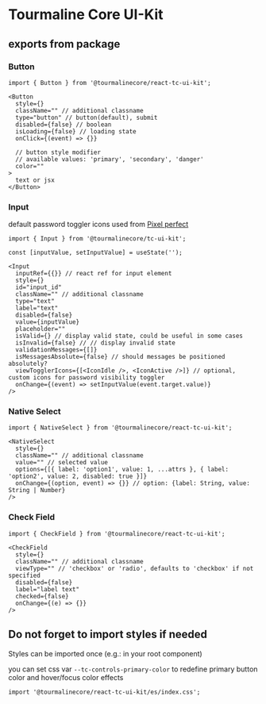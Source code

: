 # Tourmaline Core UI-Kit

## exports from package

### Button
```JSX
import { Button } from '@tourmalinecore/react-tc-ui-kit';

<Button
  style={}
  className="" // additional classname
  type="button" // button(default), submit
  disabled={false} // boolean
  isLoading={false} // loading state
  onClick={(event) => {}}

  // button style modifier
  // available values: 'primary', 'secondary', 'danger'
  color=""
>
  text or jsx
</Button>
```

### Input
default password toggler icons used from [Pixel perfect](https://www.flaticon.com/authors/pixel-perfect)

```JSX
import { Input } from '@tourmalinecore/tc-ui-kit';

const [inputValue, setInputValue] = useState('');

<Input
  inputRef={{}} // react ref for input element
  style={}
  id="input_id"
  className="" // additional classname
  type="text"
  label="text"
  disabled={false}
  value={inputValue}
  placeholder=""
  isValid={} // display valid state, could be useful in some cases
  isInvalid={false} // // display invalid state
  validationMessages={[]}
  isMessagesAbsolute={false} // should messages be positioned absolutely?
  viewTogglerIcons={[<IconIdle />, <IconActive />]} // optional, custom icons for password visibility toggler
  onChange={(event) => setInputValue(event.target.value)}
/>
```

### Native Select
```JSX
import { NativeSelect } from '@tourmalinecore/react-tc-ui-kit';

<NativeSelect
  style={}
  className="" // additional classname
  value="" // selected value
  options={[{ label: 'option1', value: 1, ...attrs }, { label: 'option2', value: 2, disabled: true }]}
  onChange={(option, event) => {}} // option: {label: String, value: String | Number}
/>
```

### Check Field
```JSX
import { CheckField } from '@tourmalinecore/react-tc-ui-kit';

<CheckField
  style={}
  className="" // additional classname
  viewType="" // 'checkbox' or 'radio', defaults to 'checkbox' if not specified
  disabled={false}
  label="label text"
  checked={false}
  onChange={(e) => {}}
/>
```

## Do not forget to import styles if needed
Styles can be imported once (e.g.: in your root component)

you can set css var `--tc-controls-primary-color` to redefine primary button color and hover/focus color effects

```JSX
import '@tourmalinecore/react-tc-ui-kit/es/index.css';
```